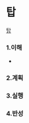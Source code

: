 # 탑

[탑](https://programmers.co.kr/learn/courses/30/lessons/42588)

### 1.이해

-

### 2.계획

### 3.실행

### 4.반성
